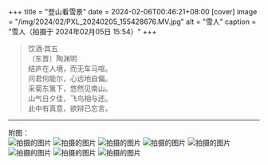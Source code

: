 +++
title = "登山看雪景"
date = 2024-02-06T00:46:21+08:00
[cover]
image = "/img/2024/02/PXL_20240205_155428676.MV.jpg"
alt = "雪人"
caption = "雪人（拍摄于 2024年02月05日 15:54）"
+++

> 饮酒·其五  
〔东晋〕陶渊明  
结庐在人境，而无车马喧。  
问君何能尔，心远地自偏。  
采菊东篱下，悠然见南山。  
山气日夕佳，飞鸟相与还。  
此中有真意，欲辩已忘言。
---
附图：  
![拍摄的图片](/img/2024/02/PXL_20240205_160629388.MV.jpg "拍摄于 2024年02月05日 16:06")
![拍摄的图片](/img/2024/02/IMG_20240205_160818.jpg "拍摄于 2024年02月05日 16:08")
![拍摄的图片](/img/2024/02/PXL_20240205_165827430.jpg "拍摄于 2024年02月05日 16:58")
![拍摄的图片](/img/2024/02/PXL_20240205_170504143.MV.jpg "拍摄于 2024年02月05日 17:05")
![拍摄的图片](/img/2024/02/IMG_20240205_172001.jpg "拍摄于 2024年02月05日 17:20")
![拍摄的图片](/img/2024/02/IMG_20240205_174704.jpg "拍摄于 2024年02月05日 17:47")
![拍摄的图片](/img/2024/02/photo_2024-02-06_17-44-40.jpg "拍摄于 2024年02月05日 17:47")
![拍摄的图片](/img/2024/02/photo_2024-02-06_17-44-39.jpg "拍摄于 2024年02月05日 17:48")